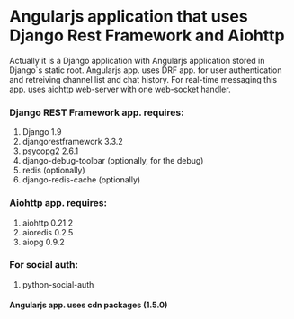 # Angularjs application that uses Django Rest Framework and Aiohttp

Actually it is a Django application with Angularjs application stored in Django`s static root.
Angularjs app. uses DRF app. for user authentication and retreiving channel list and chat history.
For real-time messaging this app. uses aiohttp web-server with one web-socket handler.


### Django REST Framework app. requires:
1. Django 1.9
1. djangorestframework 3.3.2
1. psycopg2 2.6.1
1. django-debug-toolbar (optionally, for the debug)
1. redis (optionally)
1. django-redis-cache (optionally)

### Aiohttp app. requires:
1. aiohttp 0.21.2
1. aioredis 0.2.5
1. aiopg 0.9.2

### For social auth:
1. python-social-auth

#### Angularjs app. uses cdn packages (1.5.0) 


